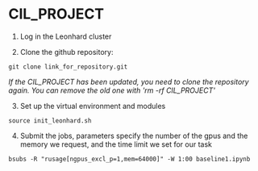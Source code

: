 # CIL_PROJECT

1. Log in the Leonhard cluster

2. Clone the github repository: 
```
git clone link_for_repository.git
```
*If the CIL_PROJECT has been updated, you need to clone the repository again. You can remove the old one with 'rm -rf CIL_PROJECT'*

3. Set up the virtual environment and modules
```
source init_leonhard.sh
```

4. Submit the jobs, parameters specify the number of the gpus and the memory we request, and the time limit we set for our task
```
bsubs -R "rusage[ngpus_excl_p=1,mem=64000]" -W 1:00 baseline1.ipynb
```
